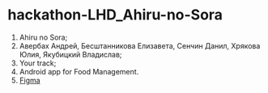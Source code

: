 # hackathon-LHD_Ahiru-no-Sora
1) Ahiru no Sora;
2) Авербах Андрей, Бесштанникова Елизавета, Сенчин Данил, Хрякова Юлия, Якубицкий Владислав;
3) Your track;
4) Android app for Food Management.
5) [Figma](https://www.figma.com/file/cLiripVAbAQ5rGo19uT2iL/Untitled?node-id=0%3A1)